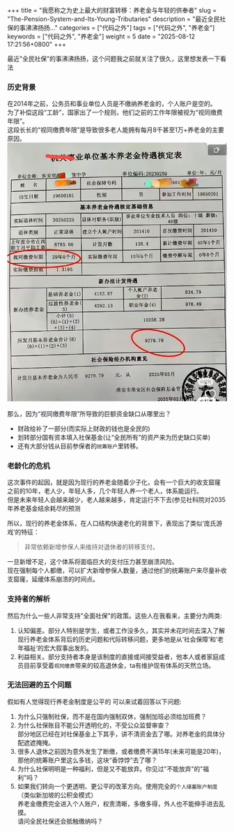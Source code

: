 +++
title = "我愿称之为史上最大的财富转移：养老金与年轻的供奉者"
slug = "The-Pension-System-and-Its-Young-Tributaries"
description = "最近全民社保的事沸沸扬扬..."
categories = ["代码之外"]
tags = ["代码之外", "养老金"]
keywords = ["代码之外", "养老金"]
weight = 5
date = "2025-08-12 17:21:56+0800"
+++

最近"全民社保"的事沸沸扬扬，这个问题我之前就关注了很久，这里想发表一下看法

### 历史背景
在2014年之前，公务员和事业单位人员是不缴纳养老金的，个人账户是空的。  
为了补偿这段“工龄”，国家出了一个规则，他们之前的工作年限被视为“视同缴费年限”。  
这段长长的“视同缴费年限”是导致很多老人能拥有每月8千甚至1万+养老金的主要原因。
![alt text](5p6uv09gabavs6umm50.jpg)


那么，因为“视同缴费年限”所导致的巨额资金缺口从哪里出？
- 财政给补了一部分(而实际上财政的钱也是全民的)
- 划转部分国有资本填入社保基金(让“全民所有”的资产来为历史缺口买单)
- 还有大部分钱从目前参保者的`统筹账户`里转移。

### 老龄化的危机
这次事件的起因，就是因为现行的养老金随着少子化，会有一个巨大的收支窟窿  
之前的10年，老人少，年轻人多，几个年轻人养一个老人，体系能运行。  
但是未来年轻人会越来越少，老人越来越多，肯定运行不下去(参见社科院对2035年养老基金结余耗尽的预测

所以，现行的养老金体系，在人口结构快速老化的背景下，表现出了类似‘庞氏游戏’的特征：
> 非常依赖新增参保人来维持对退休者的转移支付。

一旦新增不足，这个体系将面临巨大的支付压力甚至崩溃风险。  
现在强制每个人都缴，可以扩大新增参保人数量，通过他们的统筹账户来尽量补收支窟窿，延缓体系崩溃的时间点。 

### 支持者的解析
然后为什么一些人非常支持"全面社保"的政策。这些人在我看来，主要分为两类:  
1. 认知偏差。部分人特别是学生，或者工作没多久，其实并未花时间去深入了解现行养老金体系背后的历史问题和代际转移问题，更多地是从‘社会保障’和‘老年福祉’的宏大叙事出发的。
2. 利益相关。部分支持者本身是该制度的直接或间接受益者，他本人或者家庭成员目前享受着`视同缴费`带来的较高退休金，ta有维护现有体系的天然立场。

### 无法回避的五个问题
假如有人觉得现行养老金制度是公平的 可以来试着回答以下问题:

1. 为什么只强制社保，而不是在国内强制双休，强制加班必须给加班费？
2. 为什么社保账目不能公开透明化的，不受公众监督审查？   
部分地区已经在对社保基金上下其手，讲不清资金去了哪。对养老金的具体分配遮遮掩掩。
3. 很多人退休之前因为意外发生了断缴，或者缴费不满15年(未来可能是20年)，那他的统筹账户里这么多钱，这块“香饽饽”去了哪？
4. 为什么社保明明是一种福利，但是又不能放弃。你见过"不能放弃"的"福利"吗？
5. 如果我们转向一个更透明、更公平的改革方向。使用完全的`个人储蓄账户制度`（类似新加坡的公积金模式）  
养老金缴费完全进入个人账户，权责清晰，多缴多得，外人也不能伸手进去乱摸。  
请问全民社保还会抵触缴纳吗？







